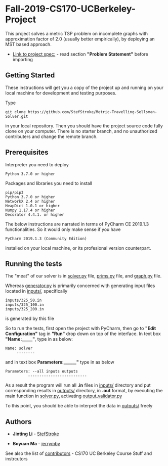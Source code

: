 # Fall-2019-CS170-UCBerkeley-Project

This project solves a metric TSP problem on incomplete graphs with approximation factor of 2.0 (usually better empirically), by deploying an MST based approach. 
* [Link to project spec:](https://cs170.org/assets/project/spec.pdf) - read  section **"Problem Statement"** before importing

## Getting Started

These instructions will get you a copy of the project up and running on your local machine for development and testing purposes. 

Type

```
git clone https://github.com/StefStroke/Metric-Travelling-Sellsman-Solver.git
```

in your local repository. Then you should have the project source code fully clone on your computer. There is no starter branch, and no unauthorized contributers and change the remote branch.

## Prerequisites

Interpreter you need to deploy

```
Python 3.7.0 or higher
```

Packages and libraries you need to install

```
pip/pip3
Python 3.7.0 or higher
NetworkX 2.4 or higher
HeapDict 1.0.1 or higher
Numpy 1.17.4 or higher
Decorator 4.4.1. or higher
```

The below instructions are narrated in terms of PyCharm CE 2019.1.3 functionalities. So it would only make sense if you have 

```
PyCharm 2019.1.3 (Community Edition)
```

installed on your local machine, or its profesional version counterpart. 

## Running the tests

The "meat" of our solver is in [solver.py](solver.py) file, [prims.py](prims.py) file, and [graph.py](graph.py) file.

Whereas [generator.py](generator.py) is primarily concerned with generating input files located in [inputs/](inputs/), specifically 

```
inputs/325_50.in
inputs/325_100.in
inputs/325_200.in
```

is generated by this file


So to run the tests, first open the project with PyCharm, then go to **"Edit Configuration"** tag in **"Run"** drop down on top of the interface. In text box **"Name:_____"**, type in as below:

```
Name: solver
     --------
```

and in text box **Parameters:______"** type in as below

```
Parameters: --all inputs outputs
          --------------------------
```

As a result the program will run all **.in** files in [inputs/](inputs/) directory and put corresponding results in [outputs/](outputs/) directory, in **.out** format, by executing the main function in [solver.py](solver.py), activating [output_validator.py](output_validator.py.py)

To this point, you should be able to interpret the data in [outputs/](outputs/) freely

## Authors

* **Jinting Li** - [StefStroke](https://github.com/StefStroke)

* **Boyuan Ma** - [jerrymby](https://github.com/jerrymby)

See also the list of [contributors](https://cs170.org/staff/) - CS170 UC Berkeley Course Stuff and instrcutors

